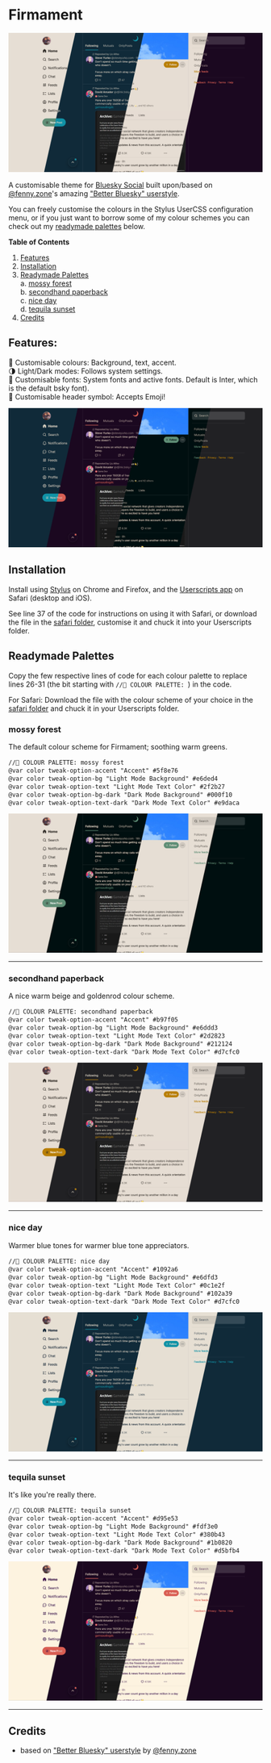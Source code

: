 # Firmament
![preview of Firmament userscript](https://github.com/haraiva/userstyles/blob/main/bsky/screenshots/all-preview.png)

A customisable theme for [Bluesky Social](https://bsky.app) built upon/based on [@fenny.zone](https://bsky.app/profile/fenny.zone)'s amazing ["Better Bluesky" userstyle](https://userstyles.world/style/11956/better-bluesky).

You can freely customise the colours in the Stylus UserCSS configuration menu, or if you just want to borrow some of my colour schemes you can check out my [readymade palettes](#readymade-palettes) below.

**Table of Contents**
1. [Features](#features)  
2. [Installation](#installation)  
3. [Readymade Palettes](#readymade-palettes)  
	a. [mossy forest](#mossy-forest)  
	b. [secondhand paperback](#secondhand-paperback)  
	c. [nice day](#nice-day)  
	d. [tequila sunset](#tequila-sunset)  
4. [Credits](#credits)

## Features:
🌈 Customisable colours: Background, text, accent.  
🌗 Light/Dark modes: Follows system settings.  
🔡 Customisable fonts: System fonts and active fonts. Default is Inter, which is the default bsky font).  
💭 Customisable header symbol: Accepts Emoji!  

![preview of darkmodes in Firmament userscript](https://github.com/haraiva/userstyles/blob/main/bsky/screenshots/darkmode-preview.png)

## Installation
Install using [Stylus](https://github.com/openstyles/stylus) on Chrome and Firefox, and the [Userscripts app](https://github.com/quoid/userscripts) on Safari (desktop and iOS). 

See line 37 of the code for instructions on using it with Safari, or download the file in the [safari folder](https://github.com/haraiva/userstyles/tree/main/bsky/safari), customise it and chuck it into your Userscripts folder.

## Readymade Palettes
Copy the few respective lines of code for each colour palette to replace lines 26-31 (the bit starting with `//🎨 COLOUR PALETTE: `) in the code.

For Safari: Download the file with the colour scheme of your choice in the [safari folder](https://github.com/haraiva/userstyles/tree/main/bsky/safari) and chuck it in your Userscripts folder.

### mossy forest
The default colour scheme for Firmament; soothing warm greens.
```
//🎨 COLOUR PALETTE: mossy forest
@var color tweak-option-accent "Accent" #5f8e76
@var color tweak-option-bg "Light Mode Background" #e6ded4
@var color tweak-option-text "Light Mode Text Color" #2f2b27
@var color tweak-option-bg-dark "Dark Mode Background" #000f10
@var color tweak-option-text-dark "Dark Mode Text Color" #e9daca
```
![preview of mossy forest theme](https://github.com/haraiva/userstyles/blob/main/bsky/screenshots/forest-preview.png)

---

### secondhand paperback
A nice warm beige and goldenrod colour scheme.
```
//🎨 COLOUR PALETTE: secondhand paperback
@var color tweak-option-accent "Accent" #b97f05
@var color tweak-option-bg "Light Mode Background" #e6ddd3
@var color tweak-option-text "Light Mode Text Color" #2d2823
@var color tweak-option-bg-dark "Dark Mode Background" #212124
@var color tweak-option-text-dark "Dark Mode Text Color" #d7cfc0
```
![preview of secondhand paperback theme](https://github.com/haraiva/userstyles/blob/main/bsky/screenshots/paperback-preview.png)

---

### nice day
Warmer blue tones for warmer blue tone appreciators.
```
//🎨 COLOUR PALETTE: nice day
@var color tweak-option-accent "Accent" #1092a6
@var color tweak-option-bg "Light Mode Background" #e6dfd3
@var color tweak-option-text "Light Mode Text Color" #0c1e2f
@var color tweak-option-bg-dark "Dark Mode Background" #102a39
@var color tweak-option-text-dark "Dark Mode Text Color" #d7cfc0
```
![preview of nice day theme](https://github.com/haraiva/userstyles/blob/main/bsky/screenshots/niceday-preview.png)

---

### tequila sunset
It's like you're really there.
```
//🎨 COLOUR PALETTE: tequila sunset
@var color tweak-option-accent "Accent" #d95e53
@var color tweak-option-bg "Light Mode Background" #fdf3e0
@var color tweak-option-text "Light Mode Text Color" #380b43
@var color tweak-option-bg-dark "Dark Mode Background" #1b0820
@var color tweak-option-text-dark "Dark Mode Text Color" #d5bfb4
```
![preview of tequila sunset theme](https://github.com/haraiva/userstyles/blob/main/bsky/screenshots/sunset-preview.png)

---

## Credits
- based on ["Better Bluesky" userstyle](https://userstyles.world/style/11956/better-bluesky) by [@fenny.zone](https://bsky.app/profile/fenny.zone)